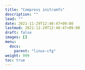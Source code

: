 ```yaml
---
title: "Compress initramfs"
description: ""
lead: ""
date: 2021-11-29T12:40:47+09:00
lastmod: 2021-11-29T12:40:47+09:00
draft: false
images: []
menu: 
  docs:
    parent: "linux-cfg"
weight: 999
toc: true
---
```

